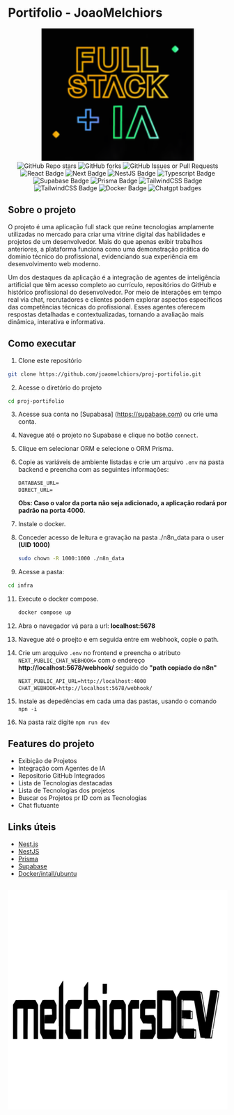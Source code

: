 # Portifolio - JoaoMelchiors

<div align="center">
<img src="./.gitassets/capa.png" width="350px"/>
</div>

<div data-badges align="center">
<img alt="GitHub Repo stars" src="https://img.shields.io/github/stars/joaomelchiors/proj-portifolio?style=for-the-badge">
<img alt="GitHub forks" src="https://img.shields.io/github/forks/joaomelchiors/proj-portifolio?style=for-the-badge">
<img alt="GitHub Issues or Pull Requests" src="https://img.shields.io/github/issues/joaomelchiors/proj-portifolio?style=for-the-badge">
</div>

<div data-badges align="center">
<img alt="React Badge" src="https://img.shields.io/badge/React-20232A?style=for-the-badge&logo=react&logoColor=61DAFB">
<img alt="Next Badge" src="    https://img.shields.io/badge/next%20js-000000?style=for-the-badge&logo=nextdotjs&logoColor=white">
<img alt="NestJS Badge" src="     https://img.shields.io/badge/nestjs-E0234E?style=for-the-badge&logo=nestjs&logoColor=white">
<img alt="Typescript Badge" src="     https://img.shields.io/badge/TypeScript-007ACC?style=for-the-badge&logo=typescript&logoColor=white">
<img alt="Supabase Badge" src="     https://img.shields.io/badge/Supabase-181818?style=for-the-badge&logo=supabase&logoColor=white">
<img alt="Prisma Badge" src="https://img.shields.io/badge/Prisma-3982CE?style=for-the-badge&logo=Prisma&logoColor=white">
<img alt="TailwindCSS Badge" src="    https://img.shields.io/badge/Tailwind_CSS-38B2AC?style=for-the-badge&logo=tailwind-css&logoColor=white">
<img alt="TailwindCSS Badge" src="    https://img.shields.io/badge/Tailwind_CSS-38B2AC?style=for-the-badge&logo=tailwind-css&logoColor=white">
<img alt="Docker Badge" src="https://img.shields.io/badge/Docker-2CA5E0?style=for-the-badge&logo=docker&logoColor=white">
<img alt="Chatgpt badges"src=https://img.shields.io/badge/ChatGPT-74aa9c?style=for-the-badge&logo=openai&logoColor=white>
</div>

## Sobre o projeto

O projeto é uma aplicação full stack que reúne tecnologias amplamente utilizadas no mercado para criar uma vitrine digital das habilidades e projetos de um desenvolvedor. Mais do que apenas exibir trabalhos anteriores, a plataforma funciona como uma demonstração prática do domínio técnico do profissional, evidenciando sua experiência em desenvolvimento web moderno.

Um dos destaques da aplicação é a integração de agentes de inteligência artificial que têm acesso completo ao currículo, repositórios do GitHub e histórico profissional do desenvolvedor. Por meio de interações em tempo real via chat, recrutadores e clientes podem explorar aspectos específicos das competências técnicas do profissional. Esses agentes oferecem respostas detalhadas e contextualizadas, tornando a avaliação mais dinâmica, interativa e informativa.

## Como executar

1. Clone este repositório

```sh
git clone https://github.com/joaomelchiors/proj-portifolio.git
```

2. Acesse o diretório do projeto

```sh
cd proj-portifolio
```

3. Acesse sua conta no [Supabasa] (https://supabase.com) ou crie uma conta.

4. Navegue até o projeto no Supabase e clique no botão `connect`.

5. Clique em selecionar ORM e selecione o ORM Prisma.

6. Copie as variáveis de ambiente listadas e crie um arquivo `.env` na pasta backend e preencha com as seguintes informações:

    ```
    DATABASE_URL=
    DIRECT_URL=
    ```

    **Obs: Caso o valor da porta não seja adicionado, a aplicação rodará por padrão na porta 4000.**

7. Instale o docker.

8. Conceder acesso de leitura e gravação na pasta ./n8n_data para o user **(UID 1000)**

    ```sh
    sudo chown -R 1000:1000 ./n8n_data
    ```

9. Acesse a pasta:

```sh
cd infra
```

11. Execute o docker compose.

    ```sh
    docker compose up
    ```

12. Abra o navegador vá para a url: **localhost:5678**

13. Navegue até o proejto e em seguida entre em webhook, copie o path.

14. Crie um arqquivo `.env` no frontend e preencha o atributo `NEXT_PUBLIC_CHAT_WEBHOOK=` com o endereço **http://localhost:5678/webhook/** seguido do **"path copiado do n8n"**

    ```
    NEXT_PUBLIC_API_URL=http://localhost:4000
    CHAT_WEBHOOK=http://localhost:5678/webhook/
    ```

15. Instale as depedências em cada uma das pastas, usando o comando `npn -i`

16. Na pasta raiz digite `npm run dev`

## Features do projeto

-   Exibição de Projetos
-   Integração com Agentes de IA
-   Repositorio GitHub Integrados
-   Lista de Tecnologias destacadas
-   Lista de Tecnologias dos projetos
-   Buscar os Projetos pr ID com as Tecnologias
-   Chat flutuante

## Links úteis

-   [Nest.js](https://nextjs.org/docs)
-   [NestJS](https://docs.nestjs.com/)
-   [Prisma](https://www.prisma.io/docs)
-   [Supabase](https://supabase.com/)
-   [Docker/intall/ubuntu](https://docs.docker.com/engine/install/ubuntu/)

##

<img src="./frontend/public/melchiorsDEV.png" width="900px">

